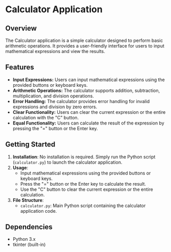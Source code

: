 # Calculator Application

## Overview
The Calculator application is a simple calculator designed to perform basic arithmetic operations. It provides a user-friendly interface for users to input mathematical expressions and view the results.

## Features
- **Input Expressions:** Users can input mathematical expressions using the provided buttons or keyboard keys.
- **Arithmetic Operations:** The calculator supports addition, subtraction, multiplication, and division operations.
- **Error Handling:** The calculator provides error handling for invalid expressions and division by zero errors.
- **Clear Functionality:** Users can clear the current expression or the entire calculation with the "C" button.
- **Equal Functionality:** Users can calculate the result of the expression by pressing the "=" button or the Enter key.

## Getting Started
1. **Installation**: No installation is required. Simply run the Python script (`calculator.py`) to launch the calculator application.
2. **Usage**:
   - Input mathematical expressions using the provided buttons or keyboard keys.
   - Press the "=" button or the Enter key to calculate the result.
   - Use the "C" button to clear the current expression or the entire calculation.
3. **File Structure**:
   - `calculator.py`: Main Python script containing the calculator application code.
  
## Dependencies
- Python 3.x
- tkinter (built-in)
